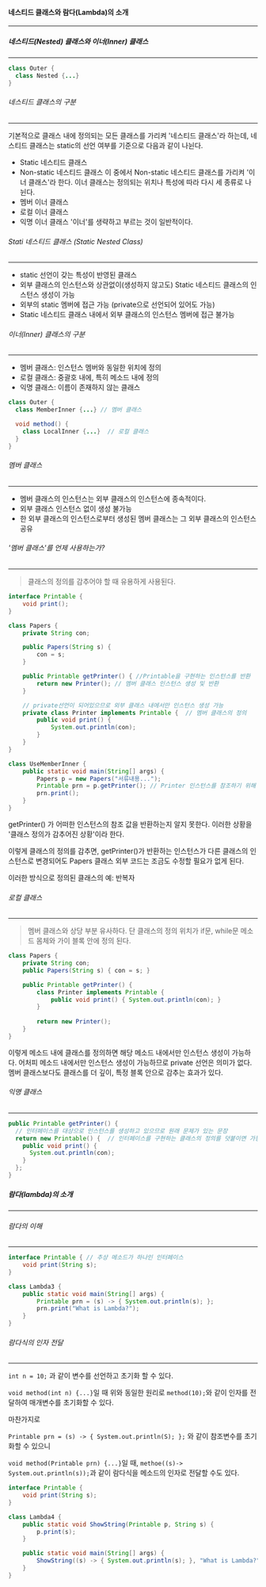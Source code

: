 #### 네스티드 클래스와 람다(Lambda)의 소개
---
##### 네스티드(Nested) 클래스와 이너(Inner) 클래스
---
```java
class Outer {
  class Nested {...}
}
```
###### 네스티드 클래스의 구분
---
기본적으로 클래스 내에 정의되는 모든 클래스를 가리켜 '네스티드 클래스'라 하는데, 네스티드 클래스는 static의 선언 여부를 기준으로 다음과 같이 나뉜다.
- Static 네스티드 클래스
- Non-static 네스티드 클래스
이 중에서 Non-static 네스티드 클래스를 가리켜 '이너 클래스'라 한다. 이너 클래스는 정의되는 위치나 특성에 따라 다시 세 종류로 나뉜다.
- 멤버 이너 클래스
- 로컬 이너 클래스
- 익명 이너 클래스
'이너'를 생략하고 부르는 것이 일반적이다.

###### Stati 네스티드 클래스 (Static Nested Class)
---
- static 선언이 갖는 특성이 반영된 클래스
- 외부 클래스의 인스턴스와 상관없이(생성하지 않고도) Static 네스티드 클래스의 인스턴스 생성이 가능
- 외부의 static 멤버에 접근 가능 (private으로 선언되어 있어도 가능)
- Static 네스티드 클래스 내에서 외부 클래스의 인스턴스 멤버에 접근 불가능

###### 이너(Inner) 클래스의 구분
---
- 멤버 클래스: 인스턴스 멤버와 동일한 위치에 정의
- 로컬 클래스: 중괄호 내에, 특히 메소드 내에 정의
- 익명 클래스: 이름이 존재하지 않는 클래스

```java
class Outer {
  class MemberInner {...} // 멤버 클래스

  void method() {
    class LocalInner {...}  // 로컬 클래스
  }
}
```

###### 멤버 클래스
---
- 멤버 클래스의 인스턴스는 외부 클래스의 인스턴스에 종속적이다.
- 외부 클래스 인스턴스 없이 생성 불가능
- 한 외부 클래스의 인스턴스로부터 생성된 멤버 클래스는 그 외부 클래스의 인스턴스 공유

###### '멤버 클래스'를 언제 사용하는가?
---
> 클래스의 정의를 감추어야 할 때 유용하게 사용된다.

```java
interface Printable {
    void print();   
}

class Papers {
    private String con;

    public Papers(String s) {
        con = s;
    }

    public Printable getPrinter() { //Printable을 구현하는 인스턴스를 반환
        return new Printer(); // 멤버 클래스 인스턴스 생성 및 반환
    }

    // private선언이 되어있으므로 외부 클래스 내에서만 인스턴스 생성 가능
    private class Printer implements Printable {  // 멤버 클래스의 정의
        public void print() {
            System.out.println(con);
        }
    }
}

class UseMemberInner {
    public static void main(String[] args) {
        Papers p = new Papers("서류내용...");
        Printable prn = p.getPrinter(); // Printer 인스턴스를 참조하기 위해
        prn.print();
    }
}
```
getPrinter() 가 어떠한 인스턴스의 참조 값을 반환하는지 알지 못한다. 이러한 상황을 '클래스 정의가 감추어진 상황'이라 한다.

이렇게 클래스의 정의를 감추면, getPrinter()가 반환하는 인스턴스가 다른 클래스의 인스턴스로 변경되어도 Papers 클래스 외부 코드는 조금도 수정할 필요가 없게 된다.

이러한 방식으로 정의된 클래스의 예: 반복자

###### 로컬 클래스
---
> 멤버 클래스와 상당 부분 유사하다. 단 클래스의 정의 위치가 if문, while문 메소드 몸체와 가이 블록 안에 정의 된다.

```java
class Papers {
    private String con;
    public Papers(String s) { con = s; }

    public Printable getPrinter() {
        class Printer implements Printable {
            public void print() { System.out.println(con); }
        }
        
        return new Printer();
    }
}
```
이렇게 메소드 내에 클래스를 정의하면 해당 메소드 내에서만 인스턴스 생성이 가능하다. 어처피 메소드 내에서만 인스턴스 생성이 가능하므로 private 선언은 의미가 없다. 멤버 클래스보다도 클래스를 더 깊이, 특정 블록 안으로 감추는 효과가 있다.

###### 익명 클래스
---
```java
public Printable getPrinter() {
  // 인터페이스를 대상으로 인스턴스를 생성하고 있으므로 원래 문제가 있는 문장
  return new Printable() {  // 인터페이스를 구현하는 클래스의 정의를 덧붙이면 가능
    public void print() {
      System.out.println(con);
    }
  };
}
```

##### 람다(lambda)의 소개
---
###### 람다의 이해
---
```java
interface Printable { // 추상 메소드가 하나인 인터페이스
    void print(String s);
}

class Lambda3 {
    public static void main(String[] args) {
        Printable prn = (s) -> { System.out.println(s); };
        prn.print("What is Lambda?");
    }
}
```

###### 람다식의 인자 전달
---
`int n = 10;` 과 같이 변수를 선언하고 초기화 할 수 있다.

`void method(int n) {...}`일 때 위와 동일한 원리로 `method(10);`와 같이 인자를 전달하여 매개변수를 초기화할 수 있다.

마찬가지로 

`Printable prn = (s) -> { System.out.println(S); };` 와 같이 참조변수를 초기화할 수 있으니

`void method(Printable prn) {...}`일 때, `methoe((s)-> System.out.println(s));`과 같이 람다식을 메소드의 인자로 전달할 수도 있다.
```java
interface Printable {
    void print(String s);
}

class Lambda4 {
    public static void ShowString(Printable p, String s) {
        p.print(s);
    }

    public static void main(String[] args) {
        ShowString((s) -> { System.out.println(s); }, "What is Lambda?");
    }
}
```